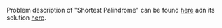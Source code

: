 Problem description of "Shortest Palindrome" can be found [here](https://leetcode.com/problems/shortest-palindrome/) adn its solution [here](https://github.com/aurimas13/LeetCode-HR-MAANG/blob/main/LeetCode/Python%20Solutions/Sort%20Colors/sort.py).
